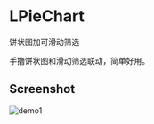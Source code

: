 # LPieChart
饼状图加可滑动筛选

手撸饼状图和滑动筛选联动，简单好用。

## Screenshot
![demo1](https://github.com/woxingxiao/BubbleSeekBar/blob/master/screenshot/demo1.gif)
